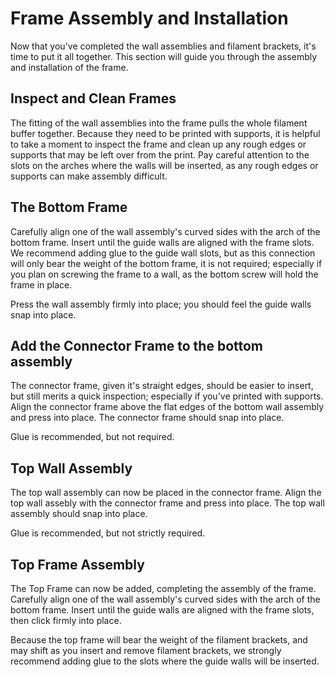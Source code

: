 # Frame Assembly and Installation
<!---
..
    fender-bender readthedocs documentation

    by:   x0pherl
    date: September 25th 2024

    desc: This is the documentation for the fender-bender filament buffering solution on readthedocs

    license:

        Copyright 2024 x0pherl

        Permission is hereby granted, free of charge, to any person obtaining a copy of this software and associated documentation files (the “Software”), to deal in the Software without restriction, including without limitation the rights to use, copy, modify, merge, publish, distribute, sublicense, and/or sell copies of the Software, and to permit persons to whom the Software is furnished to do so, subject to the following conditions:

        The above copyright notice and this permission notice shall be included in all copies or substantial portions of the Software.

        THE SOFTWARE IS PROVIDED “AS IS”, WITHOUT WARRANTY OF ANY KIND, EXPRESS OR IMPLIED, INCLUDING BUT NOT LIMITED TO THE WARRANTIES OF MERCHANTABILITY, FITNESS FOR A PARTICULAR PURPOSE AND NONINFRINGEMENT. IN NO EVENT SHALL THE AUTHORS OR COPYRIGHT HOLDERS BE LIABLE FOR ANY CLAIM, DAMAGES OR OTHER LIABILITY, WHETHER IN AN ACTION OF CONTRACT, TORT OR OTHERWISE, ARISING FROM, OUT OF OR IN CONNECTION WITH THE SOFTWARE OR THE USE OR OTHER DEALINGS IN THE SOFTWARE.

-->

Now that you've completed the wall assemblies and filament brackets, it's time to put it all together. This section will guide you through the assembly and installation of the frame.

## Inspect and Clean Frames

The fitting of the wall assemblies into the frame pulls the whole filament buffer together. Because they need to be printed with supports, it is helpful to take
a moment to inspect the frame and clean up any rough edges or supports that may be left over from the print. Pay careful attention to the slots on the arches where
the walls will be inserted, as any rough edges or supports can make assembly difficult.

## The Bottom Frame

Carefully align one of the wall assembly's curved sides with the arch of the bottom frame. Insert until the guide walls are aligned with the frame slots. We recommend
adding glue to the guide wall slots, but as this connection will only bear the weight of the bottom frame, it is not required; especially if you plan on screwing
the frame to a wall, as the bottom screw will hold the frame in place.

Press the wall assembly firmly into place; you should feel the guide walls snap into place.

## Add the Connector Frame to the bottom assembly

The connector frame, given it's straight edges, should be easier to insert, but still merits a quick inspection; especially if you've printed with supports.
Align the connector frame above the flat edges of the bottom wall assembly and press into place. The connector frame should snap into place.

Glue is recommended, but not required.

## Top Wall Assembly

The top wall assembly can now be placed in the connector frame. Align the top wall assebly with the connector frame and press into place. The top wall assembly should snap into place.

Glue is recommended, but not strictly required.

## Top Frame Assembly

The Top Frame can now be added, completing the assembly of the frame. Carefully align one of the wall assembly's curved sides with the arch of the bottom frame.
Insert until the guide walls are aligned with the frame slots, then click firmly into place.

Because the top frame will bear the weight of the filament brackets, and may shift as you insert and remove filament brackets, we strongly recommend adding glue to the slots where the guide walls will be inserted.